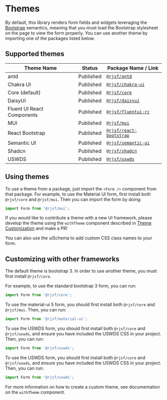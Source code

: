 # Themes

By default, this library renders form fields and widgets leveraging the [Bootstrap](http://getbootstrap.com/) semantics,
meaning that you must load the Bootstrap stylesheet on the page to view the form properly. You can use another theme by importing one of the packages listed below.

## Supported themes

| Theme Name                 | Status    | Package Name / Link                                                                                                     |
| -------------------------- | --------- | ----------------------------------------------------------------------------------------------------------------------- |
| antd                       | Published | [`@rjsf/antd`](https://github.com/rjsf-team/react-jsonschema-form/tree/main/packages/antd#readme)                       |
| Chakra UI                  | Published | [`@rjsf/chakra-ui`](https://github.com/rjsf-team/react-jsonschema-form/tree/main/packages/chakra-ui#readme)             |
| Core (default)             | Published | [`@rjsf/core`](https://github.com/rjsf-team/react-jsonschema-form/tree/main/packages/core#readme)                       |
| DaisyUI                    | Published | [`@rjsf/daisyui`](https://github.com/rjsf-team/react-jsonschema-form/tree/main/packages/daisyui#readme)                 |
| Fluent UI React Components | Published | [`@rjsf/fluentui-rc`](https://github.com/rjsf-team/react-jsonschema-form/tree/main/packages/fluentui-rc#readme)         |
| MUI                        | Published | [`@rjsf/mui`](https://github.com/rjsf-team/react-jsonschema-form/tree/main/packages/mui#readme)                         |
| React Bootstrap            | Published | [`@rjsf/react-bootstrap`](https://github.com/rjsf-team/react-jsonschema-form/tree/main/packages/react-bootstrap#readme) |
| Semantic UI                | Published | [`@rjsf/semantic-ui`](https://github.com/rjsf-team/react-jsonschema-form/tree/main/packages/semantic-ui#readme)         |
| Shadcn                     | Published | [`@rjsf/shadcn`](https://github.com/rjsf-team/react-jsonschema-form/tree/main/packages/shadcn#readme)                   |
| USWDS                      | Published | [`@rjsf/uswds`](https://github.com/rjsf-team/react-jsonschema-form/tree/main/packages/uswds#readme)                     |

## Using themes

To use a theme from a package, just import the `<Form />` component from that package. For example, to use the Material UI form,
first install both `@rjsf/core` and `@rjsf/mui`. Then you can import the form by doing:

```ts
import Form from '@rjsf/mui';
```

If you would like to contribute a theme with a new UI framework, please develop the theme using the `withTheme` component described in [Theme Customization](../advanced-customization/custom-themes.md) and make a PR!

You can also use the uiSchema to add custom CSS class names to your form.

## Customizing with other frameworks

The default theme is bootstrap 3. In order to use another theme, you must first install `@rjsf/core`.

For example, to use the standard bootstrap 3 form, you can run:

```ts
import Form from '@rjsf/core';
```

To use the material-ui 5 form, you should first install both `@rjsf/core` and `@rjsf/mui`. Then, you can run:

```ts
import Form from '@rjsf/material-ui';
```

To use the USWDS form, you should first install both `@rjsf/core` and `@rjsf/uswds`, and ensure you have included the USWDS CSS in your project. Then, you can run:

```ts
import Form from '@rjsf/uswds';
```

To use the USWDS form, you should first install both `@rjsf/core` and `@rjsf/uswds`, and ensure you have included the USWDS CSS in your project. Then, you can run:

```ts
import Form from '@rjsf/uswds';
```

For more information on how to create a custom theme, see documentation on the `withTheme` component.
